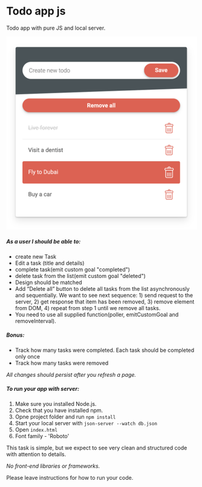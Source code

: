 # Todo app js

Todo app with pure JS and local server.

![Todo app](https://github.com/Vasile-Cojusco-Unipro/dms_tech_test/blob/master/images/design.png)

##### *As a user I should be able to:*

- create new Task
- Edit a task (title and details)
- complete task(emit custom goal "completed")
- delete task from the list(emit custom goal "deleted")
- Design should be matched
- Add “Delete all” button to delete all tasks from the list asynchronously and sequentially. We want to see next sequence: 1) send request to the server, 2) get response that item has been removed, 3) remove element from DOM, 4) repeat from step 1 until we remove all tasks.
- You need to use all supplied function(poller, emitCustomGoal and removeInterval).

##### Bonus:

- Track how many tasks were completed. Each task should be completed only once
- Track how many tasks were removed

*All changes should persist after you refresh a page.*

##### To run your app with server:

1. Make sure you installed Node.js.
2. Check that you have installed npm.
3. Opne project folder and run ```npm install```
4. Start your local server with ```json-server --watch db.json```
5. Open ```index.html```
6. Font family - 'Roboto'

This task is simple, but we expect to see very clean and structured code with attention to details.

*No front-end libraries or frameworks.*

Please leave instructions for how to run your code.
